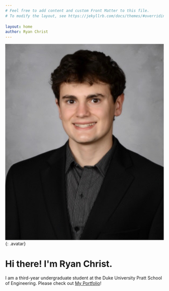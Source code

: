 ```yaml
---
# Feel free to add content and custom Front Matter to this file.
# To modify the layout, see https://jekyllrb.com/docs/themes/#overriding-theme-defaults

layout: home
author: Ryan Christ
---
```


![ryan christ](/assets/images/IMG_8508.jpeg){: .avatar}
# Hi there! I'm Ryan Christ.
I am a third-year undergraduate student at the Duke University Pratt School of Engineering. Please check out [My Portfolio](/myportfolio)!